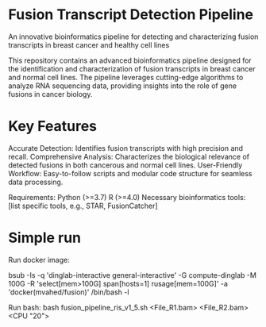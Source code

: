 # Fusion Transcript Detection Pipeline
An innovative bioinformatics pipeline for detecting and characterizing fusion transcripts in breast cancer and healthy cell lines



This repository contains an advanced bioinformatics pipeline designed for the identification and characterization of fusion transcripts in breast cancer and normal cell lines. The pipeline leverages cutting-edge algorithms to analyze RNA sequencing data, providing insights into the role of gene fusions in cancer biology.

# Key Features
Accurate Detection: Identifies fusion transcripts with high precision and recall.
Comprehensive Analysis: Characterizes the biological relevance of detected fusions in both cancerous and normal cell lines.
User-Friendly Workflow: Easy-to-follow scripts and modular code structure for seamless data processing.

Requirements:
Python (>=3.7)
R (>=4.0)
Necessary bioinformatics tools: [list specific tools, e.g., STAR, FusionCatcher]


# Simple run

Run docker image:

bsub -Is -q 'dinglab-interactive general-interactive' -G compute-dinglab -M 100G -R 'select[mem>100G] span[hosts=1] rusage[mem=100G]' -a 'docker(mvahed/fusion)' /bin/bash -l

Run bash:
bash fusion_pipeline_ris_v1_5.sh <Folder of bam files> <File_R1.bam> <File_R2.bam> <CPU "20">
